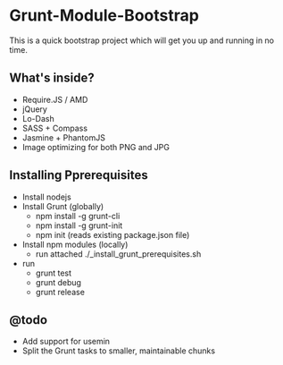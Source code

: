 # Grunt-Module-Bootstrap

This is a quick bootstrap project which will get you up and running in no time.

## What's inside?
  - Require.JS / AMD
  - jQuery
  - Lo-Dash
  - SASS + Compass
  - Jasmine + PhantomJS
  - Image optimizing for both PNG and JPG

## Installing Pprerequisites
  - Install nodejs
  - Install Grunt (globally)
    - npm install -g grunt-cli
    - npm install -g grunt-init
    - npm init (reads existing package.json file)
  - Install npm modules (locally)
    - run attached ./_install_grunt_prerequisites.sh
  - run
    - grunt test
    - grunt debug
    - grunt release
    

## @todo
  - Add support for usemin
  - Split the Grunt tasks to smaller, maintainable chunks
